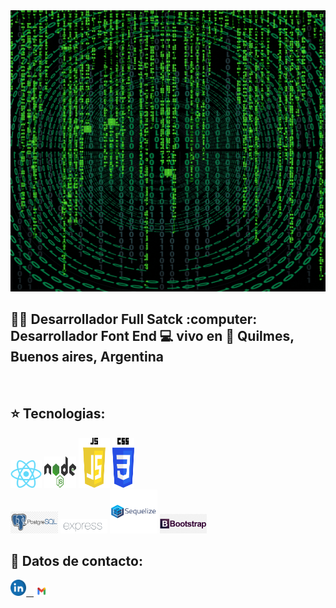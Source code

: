 <img src="assest\Jonathan Perez (1).gif" height="450px" width="100%"/>

<h2>
 👨‍💼 Desarrollador Full Satck :computer: Desarrollador Font End 💻 vivo en 🏡 Quilmes, Buenos aires, Argentina 
</h2>

&nbsp;&nbsp;

## :star: Tecnologias:

<p>
  <code><img width="10%" src="logo\logo-react.png"></code>
  <code><img width="10%" height="50px" src="logo\nodejs-1-logo-png-transparent.png"></code>
  <code><img width="10%" height="80px" src="logo\js-logo.webp"></code>
  <code><img width="7%" height="80px" src="logo\logo-css.png"></code>
  <br />
  <code><img width="15%" src="logo\242-2423721_logo-postgresql.png"></code>
  <code><img width="15%" src="logo\Expressjs.png"></code>
  <code><img  width="15%" height="70px" src="logo\sequelize-3-1175091.webp"></code>
  <code><img width="15%" src="logo\png-transparent-responsive-web-design-web-development-bootstrap-web-framework-web-design-purple-template-web-design.png"></code>
  <br />
</p>

## :paperclip: Datos de contacto:
<span>
 <a href="www.linkedin.com/in/jonathanperezfrontenddeveloper" ><img width="5%" src="logo\logo-linkedln.png"> &nbsp;
 <a href="mailto:jonathantj63@gmail.com" ><img width="5%" src="logo\logo-Gmail-1.png">  
</span>

